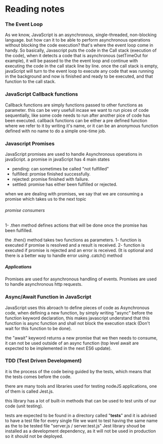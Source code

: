 # Reading notes

### The Event Loop

As we know, JavaScript is an asynchronous, single-threaded, non-blocking language.
but how can it to be able to perform asynchronous operations without blocking the code execution?
that's where the event loop come in handy.
So basically, Javascript puts the code in the Call stack (execution of the code), when it detects a code that is asynchronous (setTimeOut for example), it will be passed to the the event loop and continue with executing the code in the call stack line by line.
once the call stack is empty, javaScript will turn to the event loop to execute any code that was running in the background and now is finished and ready to be executed, and that function to the call stack.

### JavaScript Callback functions

Callback functions are simply functions passed to other functions as parameter.
this can be very usefull incase we want to run pices of code sequentially, like some code needs to run after another pice of code has been executed.
callback functions can be either a pre defined function where we refer to it by writing it's name, or it can be an anonymous function defined with no name to do a simple one-time job.

### Javascript Promises

JavaScript promises are used to handle Asynchronous operations in javaScript.
a promise in javaScript has 4 main states

- pending: can sometimes be called "not fulfilled"
- fulfilled: promise finished successfully.
- rejected: promise finished with failure.
- settled: promise has either been fulfilled or rejected.

when we are dealing with promises, we say that we are consuming a promise which takes us to the next topic

###### promise consumers

1- .then method
defines actions that will be done once the promise has been fulfilled.

the .then() method takes two functions as parameters.
1- function is executed if promise is resolved and a result is received.
2- function is executed if promise is rejected and an error is received. (It is optional and there is a better way to handle error using .catch() method

##### Applications

Promises are used for asynchronous handling of events.
Promises are used to handle asynchronous http requests.

### Async/Await Function in JavaScript

JavaScript uses this abroach to define pieces of code as Asynchronous code, when defining a new function, by simply writing "async" before the function keyword declaration, this makes javascript understand that this function is async function and shall not block the execution stack (Don't wait for this function to be done).

the "await" keyword returns a new promise that we then needs to consume, it can not be used outside of an async function (top level await are expected to be implemented in the next ES6 update).

### TDD (Test Driven Development)

it is the process of the code being guided by the tests, which means that the tests comes before the code.

there are many tools and libraries used for testing nodeJS applications, one of them is called Jest.js.

this library has a lot of built-in methods that can be used to test units of our code (unit testing).

tests are expected to be found in a directory called "**tests**" and it is advised to have a test file for every single file we want to test having the same name as the to be tested file "server.js / server.test.js"
Jest library shoud be installed as a development dependency, as it will not be used in production so it should not be deployed.
